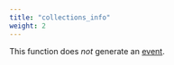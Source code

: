 ```yaml
---
title: "collections_info"
weight: 2
---
```


This function does *not* generate an [event](../../events).